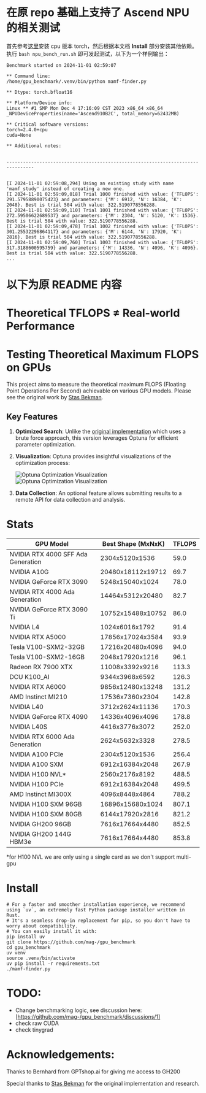 # 在原 repo 基础上支持了 Ascend NPU 的相关测试
首先参考[这里](https://pypi.org/project/torch-npu/)安装 cpu 版本 torch，然后根据本文档 **Install** 部分安装其他依赖。执行 `bash npu_bench_run.sh` 即可发起测试，以下为一个样例输出：

```
Benchmark started on 2024-11-01 02:59:07

** Command line:
/home/gpu_benchmark/.venv/bin/python mamf-finder.py

** Dtype: torch.bfloat16

** Platform/Device info:
Linux ** #1 SMP Mon Dec 4 17:16:09 CST 2023 x86_64 x86_64
_NPUDeviceProperties(name='Ascend910B2C', total_memory=62432MB)

** Critical software versions:
torch=2.4.0+cpu
cuda=None

** Additional notes:


--------------------------------------------------------------------------------


[I 2024-11-01 02:59:08,294] Using an existing study with name 'mamf_study' instead of creating a new one.
[I 2024-11-01 02:59:09,018] Trial 1000 finished with value: {'TFLOPS': 291.57958890075423} and parameters: {'M': 6912, 'N': 16384, 'K': 2048}. Best is trial 504 with value: 322.5190778556288.
[I 2024-11-01 02:59:09,110] Trial 1001 finished with value: {'TFLOPS': 272.59506622689537} and parameters: {'M': 2304, 'N': 5120, 'K': 1536}. Best is trial 504 with value: 322.5190778556288.
[I 2024-11-01 02:59:09,478] Trial 1002 finished with value: {'TFLOPS': 301.25532296864117} and parameters: {'M': 6144, 'N': 17920, 'K': 2816}. Best is trial 504 with value: 322.5190778556288.
[I 2024-11-01 02:59:09,760] Trial 1003 finished with value: {'TFLOPS': 317.3188600595759} and parameters: {'M': 14336, 'N': 4096, 'K': 4096}. Best is trial 504 with value: 322.5190778556288.
...
```

# 以下为原 README 内容


# Theoretical TFLOPS ≠ Real-world Performance
# Testing Theoretical Maximum FLOPS on GPUs

This project aims to measure the theoretical maximum FLOPS (Floating Point Operations Per Second) achievable on various GPU models. Please see the original work by [Stas Bekman](https://github.com/stas00/ml-engineering/tree/master/compute/accelerator#maximum-achievable-flops).

## Key Features

1. **Optimized Search**: Unlike the [original implementation](https://github.com/stas00/ml-engineering/blob/master/compute/accelerator/benchmarks/mamf-finder.py) which uses a brute force approach, this version leverages Optuna for efficient parameter optimization.

2. **Visualization**: Optuna provides insightful visualizations of the optimization process:

   ![Optuna Optimization Visualization](./img/optuna1.png)
   ![Optuna Optimization Visualization](./img/optuna2.png)

3. **Data Collection**: An optional feature allows submitting results to a remote API for data collection and analysis.


# Stats

| GPU Model | Best Shape (MxNxK) | TFLOPS |
|-----------|---------------------|--------|
| NVIDIA RTX 4000 SFF Ada Generation | 2304x5120x1536 | 59.0 |
| NVIDIA A10G | 20480x18112x19712 | 69.7 |
| NVIDIA GeForce RTX 3090 | 5248x15040x1024 | 78.0 |
| NVIDIA RTX 4000 Ada Generation | 14464x5312x20480 | 82.7 |
| NVIDIA GeForce RTX 3090 Ti | 10752x15488x10752 | 86.0 |
| NVIDIA L4 | 1024x6016x1792 | 91.4 |
| NVIDIA RTX A5000 | 17856x17024x3584 | 93.9 |
| Tesla V100-SXM2-32GB | 17216x20480x4096 | 94.0 |
| Tesla V100-SXM2-16GB | 2048x17920x1216 | 96.1 |
| Radeon RX 7900 XTX | 11008x3392x9216 | 113.3 |
| DCU K100_AI | 9344x3968x6592 | 126.3 |
| NVIDIA RTX A6000 | 9856x12480x13248 | 131.2 |
| AMD Instinct MI210 | 17536x7360x2304 | 142.8 |
| NVIDIA L40 | 3712x2624x11136 | 170.3 |
| NVIDIA GeForce RTX 4090 | 14336x4096x4096 | 178.8 |
| NVIDIA L40S | 4416x3776x3072 | 252.0 |
| NVIDIA RTX 6000 Ada Generation | 2624x5632x3328 | 278.5 |
| NVIDIA A100 PCIe | 2304x5120x1536 | 256.4 |
| NVIDIA A100 SXM | 6912x16384x2048 | 267.9 |
| NVIDIA H100 NVL* | 2560x2176x8192 | 488.5 |
| NVIDIA H100 PCIe | 6912x16384x2048 | 499.5 |
| AMD Instinct MI300X | 4096x8448x4864 | 788.2 |
| NVIDIA H100 SXM 96GB | 16896x15680x1024 | 807.1 |
| NVIDIA H100 SXM 80GB | 6144x17920x2816 | 821.2 |
| NVIDIA GH200 96GB | 7616x17664x4480 | 852.5 |
| NVIDIA GH200 144G HBM3e | 7616x17664x4480 | 853.8 |

*for H100 NVL we are only using a single card as we don't support multi-gpu

# Install

```
# For a faster and smoother installation experience, we recommend using `uv`, an extremely fast Python package installer written in Rust.
# It's a seamless drop-in replacement for pip, so you don't have to worry about compatibility.
# You can easily install it with: 
pip install uv
git clone https://github.com/mag-/gpu_benchmark
cd gpu_benchmark
uv venv
source .venv/bin/activate
uv pip install -r requirements.txt
./mamf-finder.py
```

# TODO:
- Change benchmarking logic, see discussion here: [https://github.com/mag-/gpu_benchmark/discussions/1]
- check raw CUDA
- check tinygrad

# Acknowledgements:
Thanks to Bernhard from GPTshop.ai for giving me access to GH200

Special thanks to [Stas Bekman](https://x.com/StasBekman) for the original implementation and research.
